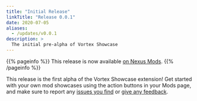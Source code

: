 ```yaml
---
title: "Initial Release"
linkTitle: "Release 0.0.1"
date: 2020-07-05
aliases:
  - /updates/v0.0.1
description: >
  The initial pre-alpha of Vortex Showcase
---
```


{{% pageinfo %}}
This release is now available [on Nexus Mods](https://www.nexusmods.com/site/mods/145?tab=files).
{{% /pageinfo %}}

This release is the first alpha of the Vortex Showcase extension! Get started with your own mod showcases using the action buttons in your Mods page, and make sure to report any [issues you find](https://github.com/agc93/vortex-showcase) or [give any feedback](https://www.nexusmods.com/site/mods/145?tab=posts).
